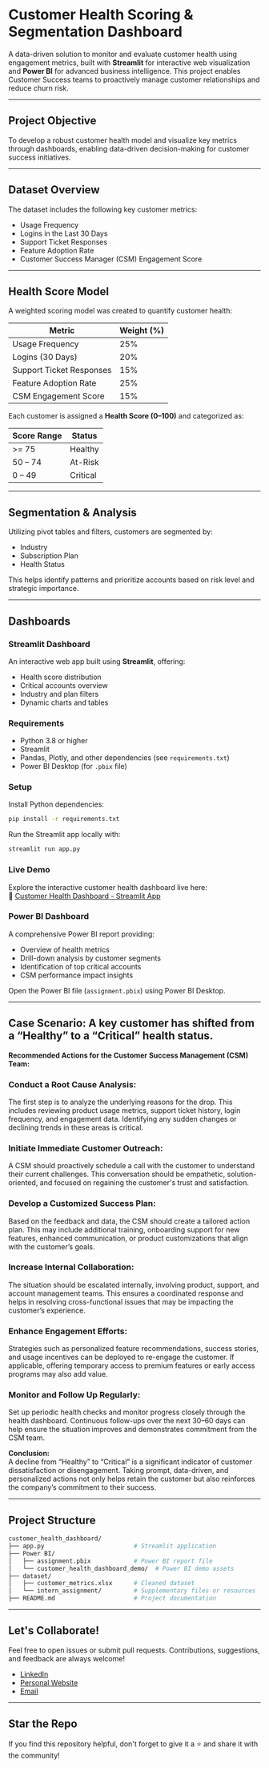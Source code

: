 # Customer Health Scoring & Segmentation Dashboard

A data-driven solution to monitor and evaluate customer health using engagement metrics, built with **Streamlit** for interactive web visualization and **Power BI** for advanced business intelligence. This project enables Customer Success teams to proactively manage customer relationships and reduce churn risk.

---

## Project Objective

To develop a robust customer health model and visualize key metrics through dashboards, enabling data-driven decision-making for customer success initiatives.

---

## Dataset Overview

The dataset includes the following key customer metrics:

- Usage Frequency
- Logins in the Last 30 Days
- Support Ticket Responses
- Feature Adoption Rate
- Customer Success Manager (CSM) Engagement Score

---

## Health Score Model

A weighted scoring model was created to quantify customer health:

| Metric                   | Weight (%) |
|--------------------------|------------|
| Usage Frequency          | 25%        |
| Logins (30 Days)         | 20%        |
| Support Ticket Responses | 15%        |
| Feature Adoption Rate    | 25%        |
| CSM Engagement Score     | 15%        |

Each customer is assigned a **Health Score (0–100)** and categorized as:

| Score Range | Status   |
|-------------|----------|
| >= 75       | Healthy  |
| 50 – 74     | At-Risk  |
| 0 – 49      | Critical |

---

## Segmentation & Analysis

Utilizing pivot tables and filters, customers are segmented by:

- Industry
- Subscription Plan
- Health Status

This helps identify patterns and prioritize accounts based on risk level and strategic importance.

---

## Dashboards

### Streamlit Dashboard

An interactive web app built using **Streamlit**, offering:

- Health score distribution
- Critical accounts overview
- Industry and plan filters
- Dynamic charts and tables

### Requirements

- Python 3.8 or higher  
- Streamlit  
- Pandas, Plotly, and other dependencies (see `requirements.txt`)  
- Power BI Desktop (for `.pbix` file)

### Setup

Install Python dependencies:

```bash
pip install -r requirements.txt
````

Run the Streamlit app locally with:

```bash
streamlit run app.py
````
### Live Demo

Explore the interactive customer health dashboard live here:  
🔗 [Customer Health Dashboard - Streamlit App](https://customer-health-dashboard.streamlit.app/)


### Power BI Dashboard

A comprehensive Power BI report providing:

* Overview of health metrics
* Drill-down analysis by customer segments
* Identification of top critical accounts
* CSM performance impact insights

Open the Power BI file (`assignment.pbix`) using Power BI Desktop.

---

## Case Scenario: A key customer has shifted from a “Healthy” to a “Critical” health status.

**Recommended Actions for the Customer Success Management (CSM) Team:**

### Conduct a Root Cause Analysis:
The first step is to analyze the underlying reasons for the drop. This includes reviewing product usage metrics, support ticket history, login frequency, and engagement data. Identifying any sudden changes or declining trends in these areas is critical.

### Initiate Immediate Customer Outreach:
A CSM should proactively schedule a call with the customer to understand their current challenges. This conversation should be empathetic, solution-oriented, and focused on regaining the customer's trust and satisfaction.

### Develop a Customized Success Plan:
Based on the feedback and data, the CSM should create a tailored action plan. This may include additional training, onboarding support for new features, enhanced communication, or product customizations that align with the customer’s goals.

### Increase Internal Collaboration:
The situation should be escalated internally, involving product, support, and account management teams. This ensures a coordinated response and helps in resolving cross-functional issues that may be impacting the customer’s experience.

### Enhance Engagement Efforts:
Strategies such as personalized feature recommendations, success stories, and usage incentives can be deployed to re-engage the customer. If applicable, offering temporary access to premium features or early access programs may also add value.

### Monitor and Follow Up Regularly:
Set up periodic health checks and monitor progress closely through the health dashboard. Continuous follow-ups over the next 30–60 days can help ensure the situation improves and demonstrates commitment from the CSM team.

**Conclusion:**  
A decline from “Healthy” to “Critical” is a significant indicator of customer dissatisfaction or disengagement. Taking prompt, data-driven, and personalized actions not only helps retain the customer but also reinforces the company’s commitment to their success.

---

## Project Structure

```bash
customer_health_dashboard/
├── app.py                         # Streamlit application
├── Power BI/
│   ├── assignment.pbix            # Power BI report file
│   └── customer_health_dashboard_demo/  # Power BI demo assets 
├── dataset/
│   ├── customer_metrics.xlsx      # Cleaned dataset
│   └── intern_assignment/         # Supplementary files or resources
├── README.md                      # Project documentation

````

---

## Let's Collaborate!  

Feel free to open issues or submit pull requests. Contributions, suggestions, and feedback are always welcome!  

- [LinkedIn](https://www.linkedin.com/in/nandhinidevi2605)
- [Personal Website](https://github.com/nandhinidevi262002)
- [Email](nandhinidevis2023@gmail.com)

---

## Star the Repo  

If you find this repository helpful, don't forget to give it a ⭐️ and share it with the community!

